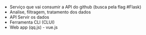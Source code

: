 - Serviço que vai consumir a API do github (busca pela flag #Flask)
- Analise, filtragem, tratamento dos dados
- API Servir os dados
- Ferramenta CLI (CLUI)
- Web app (qq.js) - vue.js
